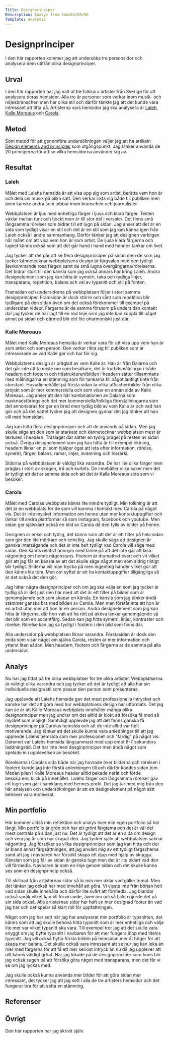 ```yaml
---
Title: Designprinciper
Description: Analys from kmom04/05/06
Template: analysis
---
```


Designprinciper
================

I den här rapporten kommer jag att undersöka tre personsidor och analysera dem utifrån olika designprinciper.

Urval
-----------------------
I den här rapporten har jag valt ut tre folkkära artister från Sverige för att analysera deras hemsidor. Alla tre är personer som verkar inom musik- och nöjesbranschen men har olika stil och därför tänkte jag att det kunde vara intressant att titta på. Artisterna vars hemsidor jag ska analysera är <a href="http://laleh.se/">Laleh</a>, <a href="https://www.kallemoraeus.se/">Kalle Moreaus</a> och <a href="https://www.carola.com/">Carola</a>.

Metod
-----------------------
Som metod för att genomföra undersökningen väljer jag att ha artikeln <a href="https://www.canva.com/learn/design-elements-principles/">Design elements and principles</a> som utgångspunkt. Jag tänker använda de 20 principerna för att se vilka hemsidorna använder sig av. 

Resultat
-----------------------

### Laleh
Målet med Lalehs hemsida är att visa upp sig som artist, berätta vem hon är och dela sin musik på olika sätt. Den verkar rikta sig både till publiken men även kanske andra som jobbar inom branschen och journalister.

Webbplatsen är ljus med enhetliga färger i ljusa och klara färger. Texten växlar mellan tunt och tjockt men är till stor del i versaler. Det finns små långsamma rörelser som bidrar till ett lugn på sidan. Jag anser att det är en sida som tydligt visar en stil och det är en stil som jag kan känna igen från Laleh också i andra sammanhang. Därför tänker jag att designen verkligen når målet om att visa vem hon är som artist. De ljusa klara färgerna och lugnet känns också som att det går hand i hand med hennes tankar om livet.

Jag tycker att det går att se flera designprinciper på sidan men de som jag tycker kännetecknar webbplatsens design är färgvalen med den tydligt återkommande rosa färgen samt de små lugna övergångarna/rörelserna. Det bidrar stort till den känsla som jag också annars har kring Laleh. Andra designelement som jag kan hitta är symetri, raka och tydliga linjer, transparans, repetition, balans och val av typsnitt och stil på fonten.

Framsidan och undersidorna på webbplatsen följer i stort samma designprinciper. Framsidan är dock större och sånt som repetition blir tydligare på den sidan även om det också förekommer till exempel på undersidan videor. Färgerna är de samma förutom på undersidan kontakt där jag tycker de har lagt till en röd linje osm jag inte kan koppla till något annat på sidan och därmed blir det lite oharmoniskt just där.



### Kalle Moreaus
Målet med Kalle Moreaus hemsida är verkar vara för att visa upp vem han är som artist och som person. Den verkar rikta sig till publiken som är intresserade av vad Kalle gör och har för sig. 

Webbplatsens design är präglad av vem Kalle är. Han är från Dalarna och det går inte att ta miste om som besökare, det är kurbitsmålningar i både headern och footern och trästrukturen/bilden i headern sätter tillsammans med målningarna en stämning som för tankarna till något lantligt (inte från storstan). Huvudinnehållet på första sidan är olika affischer/bilder från olika projekt som är mer kommersiella och som visar en annan sida av Kalle Moreaus. Jag anser att den här kombinationen av Dalarna som marknadsförings och det mer kommersiella/folkliga föreställningarna som det annonseras för ger en bred men tydlig bild av vem Kalle är och vad han gör och på det sättet tycker jag att designen gynnar det jag tänker att han vill med hemsidan.

Jag kan hitta flera designprinciper och att de används på sidan. Men jag skulle säga att den som är starkast och kännetecknar webbplatsen mest är texturen i headern. Träslaget där sätter en tydlig prägel på resten av sidan också. Övriga designelement som jag kan hitta är till exempel riktning, headern liknar en pil som hjälper ögat att leta efter information, rörelse, symetri, färger, balans, ramar, linjer, inramning och hierarki. 

Sidorna på webbplatsen är väldigt lika varandra. De har lite olika färger men präglas i stort av skogen, trä och kurbits. De innehåller olika saker men det är tydligt att det är samma sida och att det är Kalle Moreaus sida som vi besöker. 


### Carola
Målet med Carolas webbplats känns lite mindre tydligt. Min tolkning är att det är en webbplats för de som vill komma i kontakt med Carola på något vis. Det är inte mycket information om henne utan mer kontaktuppgifter och länkar till andra plattformar så som instagram, facebook och youtube. Men sidan ger självklart också en bild av Carola då den fylls av bilder på henne.

Designen är enkel och tydlig, det känns som att det är ett filter på hela sidan som gör den lite mörkare och enhetlig. Jag skulle säga att designen är ganska intetsägande och det är inte helt tydligt vad Carola vill säga med sidan. Den känns relativt anonym med tanke på att det inte går att läsa någonting om henne någonstans. Footern är dramatiskt svart och vit vilket gör att jag får en känsla av att det skulle säga något men som aldrig riktigt blir tydligt. Bilderna vill man trycka på men ingenting händer vilket gör att den känns lite tom. Men om syftet är att ha kontaktuppgifter tillgängliga så är det också det den gör. 

Jag hittar några designprinciper och om jag ska välja en som jag tycker är tydlig så är det just den här med att det är ett filter på bilder som är genomgående och som skapar en känsla. En känsla som jag tänker ändå stämmer ganska bra med bilden av Carola. Men man förstår inte att hon är en artist utan mer att hon är en person. Andra designelement som jag kan hitta är färgerna, där hon valt att ha rött på aktiva länkar genomgående så det blir som en accentfärg. Sedan kan jag hitta symetri, linjer, kontraster och rörelse. Rörelse kan jag sa tydligt i footern i den bild som finns där. 

Alla undersidor på webbplatsen liknar varandra. Förstasidan är dock den enda som visar något om själva Carola, resten är mer information och ytterst liten sådan. Men headern, footern och färgerna är de samma på alla undersidor.

Analys
-----------------------
Nu har jag tittat på tre olika webbplatser för tre olika artister. Webbplatserna är väldigt olika varandra och jag tycker att det är tydligt att alla har sin individuella design/stil som passar den person som presenteras. 

Jag upplevde att Lalehs hemsida gav det mest professionella intrycket och kanske har det att göra med hur webbplatsens design har utformats. Det jag kan se är att Kalle Moreaus webbplats innehåller många olika designprinciper men jag undrar om det alltid är klokt att försöka få med så mycket som möjligt. Samtidigt upplevde jag att det fanns ganska få designprinciper på Carolas hemsida och att de inte alltid var helt motiverande. Jag tänker att det skulle kunna vara anledningar till att jag upplevde Lalehs hemsida som mer professionell och "färdig" på något vis. Däremot var Lalehs hemsida långsammast med upp emot 6-7 sekunders laddningstid. Det har inte med desginprinciper men ändå något som spelade in i upplevelsen av besöket.

Rörelserna i Carolas sida både när jag hovrade över bilderna och rörelsen i footern kunde jag inte förstå anledningen till och därför kändes sidan tom. Medan pilen i Kalle Moreaus header alltid pekade neråt och förde besökarens blick på innehållet. Lalehs färger och långsamma rörelser gav ett lugn som går i samklang med hennes profil. Det jag tar med mig från den här analysen och undersökningen är att ett designelement på något sätt behöver vara motiverat. 

Min portfolio
-----------------
Här kommer alltså min reflektion och analys över min egen portfolio så här långt. Min portfolio är grön och har ett grönt färgtema och det är väl det mest centrala på sidan just nu. Det är tydligt att det är en sida om design och vem jag är som har skapat den. Jag tycker själv att webbplatsen saknar någonting. Jag försöker se vilka designprinciper som jag kan hitta och det är bland annat färgsättningen, att jag använt mig av ett tydligt färgschema samt att jag i navbaren har försökt skapa ett djup med hjälp av skugga. Känslan som jag får av sidan är ganska lugn men det är lite oklart vad den vill förmedla.
Navbaren är som en linje genom sidan och det skulle kunna ses som en designprincip också. 

Till skillnad från artisternas sidor så är min mer oklar vad gäller temat. Men det tänker jag också har med innehåll att göra. Vi visste inte från början helt vad sidan skulle innehålla och därför lite svårt att förmedla. Jag blandar också språk vilket kan bli förvirrande, även om också Laleh gjorde det på sin sida också. Alla artisternas sidor har haft en mer designad footer än vad jag har och det spelar så klart roll för uppfattningen.

Något som jag har sett när jag har analyserat min portfolio är typsnitten, det känns som att jag skulle behöva hitta typsnitt som är mer enhetliga och välja lite mer var vilket typsnitt ska vara. Till exempel tror jag att det skulle vara snyggt om jag bytte typsnitt i navbaren för att mer fungera ihop med titelns typsnitt. Jag vill också flytta första bilden på hemsidan mer åt höger för att skapa mer balans. Det skulle också vara intressant att se hur jag kan leka än mer med färgerna för att få ett mer seriöst intryck än nu då jag upplever att allt känns väldigt grönt. När jag kikade på de designprinciper som finns blir jag också sugen på att försöka göra något med transparans, men det får vi se om jag lyckas med.

Jag skulle också kunna använda mer bilder för att göra sidan mer intressant, det tycker jag att jag sett i alla de tre artisters hemsidor och det fungerar bra för att sätta en stämning.

Referenser
-----------------------


Övrigt
-----------------------

Den här rapporten har jag skrivit själv.